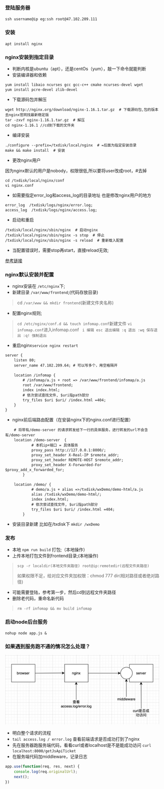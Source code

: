 ### 登陆服务器
`ssh username@ip eg:ssh root@47.102.209.111`
### 安装
`apt install nginx`

### nginx安装到指定目录
- 判断内核是ubuntu（apt），还是centOs（yum），敲一下命令就能判断
- 安装编译器和依赖
```
yum install libaio ncurses gcc gcc-c++ cmake ncurses-devel wget 
yum install pcre-devel zlib-devel
```

- 下载源码包并解压
```
wget http://nginx.org/download/nginx-1.16.1.tar.gz  # 下载源码包,包的版本去nginx官网找最新稳定版
tar -zxvf nginx-1.16.1.tar.gz  # 解压
cd nginx-1.16.1 //cd到下载的文件夹
```

- 编译安装
```
./configure --prefix=/txdisk/local/nginx  # =后面为指定安装目录
make && make install  # 安装
```

-  更改nginx用户

因为nginx默认的用户是nobody，权限很低,所以要将user改成root，#去掉
```
cd /txdisk/local/nginx/conf
vi nginx.conf
```

- 如需要指定error_log和access_log的目录地址
也是修改nginx用户的地方
```
error_log  /txdisk/logs/nginx/error.log;
access_log  /txdisk/logs/nginx/access.log;
```

- 启动和重启
```
/txdisk/local/nginx/sbin/nginx  # 启动nginx
/txdisk/local/nginx/sbin/nginx -s stop  # 停止
/txdisk/local/nginx/sbin/nginx -s reload  # 重新载入配置
```
- 当配置错误时，需要stop再start，直接reload无效;

[参考链接](https://zhuanlan.zhihu.com/p/111009323)

### nginx默认安装并配置
- nginx安装在 `/etc/nginx`下;
- 新建目录 `/var/www/frontend`;(代码存放目录)
> cd `/var/www && mkdir frontend`(新建文件夹名称)
- 配置nginx规则;
> `cd /etc/nginx/conf.d && touch infomap.conf`新建文件
> `vi infomap.conf`进入infomap.conf
 ` 
  i 编辑
  esc 退出编辑
  :q 退出
  :wq 保存退出
  :q! 强制退出
`
- 重启nginx`service nginx restart`
```
server {
    listen 80; 
    server_name 47.102.209.64; # 可以写多个，用空格隔开

    location /infomap {
        # /infomap/a.js + root => /var/www/frontend/infomap/a.js
        root /var/www/frontend;
        index index.html;
        # 依次尝试查找文件, $uri指path部分
        try_files $uri $uri/ /index.html =404;
    }
}
```

- nginx前后端路由配置（在安装nginx下的nginx.conf进行配置）
```
    # 将带有/demo-server 的请求转发给下一行的具体服务，进行转发的url不会含有/demo-server
    location /demo-server  { 
            # 本机ip+端口 = 具体服务
            proxy_pass http://127.0.0.1:8000/; 
            proxy_set_header X-Real-IP $remote_addr;
            proxy_set_header REMOTE-HOST $remote_addr;
            proxy_set_header X-Forwarded-For $proxy_add_x_forwarded_for;
        }

	location /demo/ { 
            # demo/a.js + alias =>/txdisk/wxDemo/demo-html/a.js
            alias /txdisk/wxDemo/demo-html/; 
            index index.html;
            # 依次尝试查找文件, $uri指path部分
            try_files $uri $uri/ /index.html =404;
        }
```

- 安装目录新建
比如在/txdisk下 `mkdir /wxDemo`

### 发布
- 本地 `npm run build` 打包;（本地操作）
- 上传本地打包文件到frontend目录;(本地操作)
> `scp -r localdir(本地文件夹路径) root@ip:remotedir(远程文件夹路径)`
> 
> 如果权限不足，给对应文件夹加权限：chmod 777 dir(相对路径或者绝对路径)
- 可能需要登陆，参考第一步，然后cd到远程文件夹路径
- 删除老代码，重命名新代码
> `rm -rf infomap && mv build infomap`

### 启动node后台服务
```
nohup node app.js &
```

### 如果遇到服务跑不通的情况怎么处理？
![process](./nginx%E8%B0%83%E8%AF%95)
- 明白整个请求的流程
- `tail access.log / error.log` 查看前端请求是否成功打到了nginx
- 先在服务器跑服务端代码，看看curl或者localhost是不是能成功访问 `curl localhost:8000/getJsApiTicket`
- 在服务端代码加middleware，记录日志 
```js
app.use(function(req, res, next) {
    console.log(req.originalUrl);
    next();
})
```

